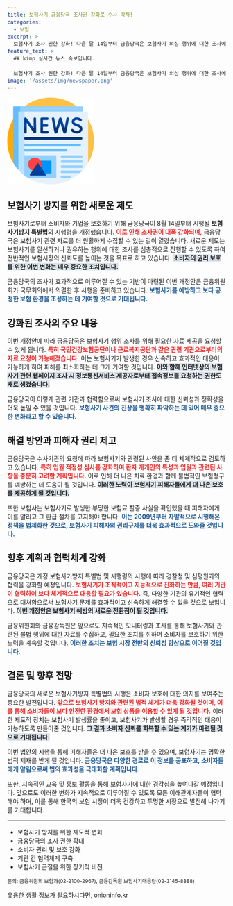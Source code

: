 ```yaml
---
title: 보험사기 금융당국 조사권 강화로 수사 박차!
categories:
  - 보험
excerpt: >
  보험사기 조사 권한 강화! 다음 달 14일부터 금융당국은 보험사기 의심 행위에 대한 조사에서 접속정보 요청이 가능해지고, 경찰청에도 수사를 의뢰할 수 있습니다. 이에 따라 보험사기 근절이 한층 더 강화될 전망입니다.
feature_text: >
  ## kimp 실시간 뉴스 속보입니다.

  보험사기 조사 권한 강화! 다음 달 14일부터 금융당국은 보험사기 의심 행위에 대한 조사에서 접속정보 요청이 가능해지고, 경찰청에도 수사를 의뢰할 수 있습니다. 이에 따라 보험사기 근절이 한층 더 강화될 전망입니다.
image: '/assets/img/newspaper.png'
---
```


<p><img src="/assets/img/newspaper.png" alt="kimplant 속보" /></p>

<h2 data-ke-size="size26">보험사기 방지를 위한 새로운 제도</h2>

<p data-ke-size="size16"></p>  

<p>보험사기로부터 소비자와 기업을 보호하기 위해 금융당국이 8월 14일부터 시행될 <b>보험사기방지 특별법</b>의 시행령을 개정했습니다. <b><span style="color: #ee2323;">이로 인해 조사권이 대폭 강화되며,</span></b> 금융당국은 보험사기 관련 자료를 더 원활하게 수집할 수 있는 길이 열렸습니다. 새로운 제도는 보험사기를 알선하거나 권유하는 행위에 대한 조사를 심층적으로 진행할 수 있도록 하여 전반적인 보험시장의 신뢰도를 높이는 것을 목표로 하고 있습니다. <b><span style="background-color: #21538527;">소비자의 권리 보호를 위한 이번 변화는 매우 중요한 조치입니다.</span></b> </p>

<p data-ke-size="size16"></p>  

<p>금융당국의 조사가 효과적으로 이루어질 수 있는 기반이 마련된 이번 개정안은 금융위원회가 국무회의에서 의결한 후 시행을 준비하고 있습니다. <b><span style="color: #1a5490;">보험사기를 예방하고 보다 공정한 보험 환경을 조성하는 데 기여할 것으로 기대됩니다.</span></b> </p>

<h2 data-ke-size="size26">강화된 조사의 주요 내용</h2>

<p data-ke-size="size16"></p>  

<p>이번 개정안에 따라 금융당국은 보험사기 행위 조사를 위해 필요한 자료 제공을 요청할 수 있게 됩니다. <b><span style="color: #ee2323;">특히 국민건강보험공단이나 근로복지공단과 같은 관련 기관으로부터의 자료 요청이 가능해졌습니다.</span></b> 이는 보험사기가 발생한 경우 신속하고 효과적인 대응이 가능하게 하여 피해를 최소화하는 데 크게 기여할 것입니다. <b><span style="background-color: #21538527;">이와 함께 인터넷상의 보험사기 관련 웹페이지 조사 시 정보통신서비스 제공자로부터 접속정보를 요청하는 권한도 새로 생겼습니다.</span></b></p>

<p data-ke-size="size16"></p>  

<p>금융당국이 이렇게 관련 기관과 협력함으로써 보험사기 조사에 대한 신뢰성과 정확성을 더욱 높일 수 있을 것입니다. <b><span style="color: #1a5490;">보험사기 사건의 진상을 명확히 파악하는 데 있어 매우 중요한 변화라고 할 수 있습니다.</span></b></p>

<h2 data-ke-size="size26">해결 방안과 피해자 권리 제고</h2>

<p data-ke-size="size16"></p>  

<p>금융당국은 수사기관의 요청에 따라 보험사기와 관련된 사안을 좀 더 체계적으로 검토하고 있습니다. <b><span style="color: #ee2323;">특히 입원 적정성 심사를 강화하여 환자 개개인의 특성과 입원과 관련된 사항을 충분히 고려할 계획입니다.</span></b> 이로 인해 더 나은 치료 환경과 함께 불법적인 보험청구를 예방하는 데 도움이 될 것입니다. <b><span style="background-color: #21538527;">이러한 노력이 보험사기 피해자들에게 더 나은 보호를 제공하게 될 것입니다.</span></b></p>

<p data-ke-size="size16"></p>  

<p>또한 보험사는 보험사기로 발생한 부당한 보험료 할증 사실을 확인했을 때 피해자에게 이를 알리고 그 환급 절차를 고지해야 합니다. <b><span style="color: #1a5490;">이는 2009년부터 자발적으로 시행해온 정책을 법제화한 것으로, 보험사기 피해자의 권리구제를 더욱 효과적으로 도와줄 것입니다.</span></b> </p>

<h2 data-ke-size="size26">향후 계획과 협력체계 강화</h2>

<p data-ke-size="size16"></p>  

<p>금융당국은 개정 보험사기방지 특별법 및 시행령의 시행에 따라 경찰청 및 심평원과의 협력을 강화할 예정입니다. <b><span style="color: #ee2323;">보험사기가 조직적이고 지능적으로 진화하는 만큼, 여러 기관이 협력하여 보다 체계적으로 대응할 필요가 있습니다.</span></b> 즉, 다양한 기관의 유기적인 협력으로 대처함으로써 보험사기 문제를 효과적이고 신속하게 해결할 수 있을 것으로 보입니다. <b><span style="background-color: #21538527;">이번 개정안은 보험사기 예방의 새로운 전환점이 될 것입니다.</span></b></p>

<p data-ke-size="size16"></p>  

<p>금융위원회와 금융감독원은 앞으로도 지속적인 모니터링과 조사를 통해 보험사기와 관련된 불법 행위에 대한 자료를 수집하고, 필요한 조치를 취하며 소비자를 보호하기 위한 노력을 계속할 것입니다. <b><span style="color: #1a5490;">이러한 조치는 보험 시장 전반의 신뢰성 향상으로 이어질 것입니다.</span></b></p>

<h2 data-ke-size="size26">결론 및 향후 전망</h2>

<p data-ke-size="size16"></p>  

<p>금융당국의 새로운 보험사기방지 특별법의 시행은 소비자 보호에 대한 의지를 보여주는 중요한 발전입니다. <b><span style="color: #ee2323;">앞으로 보험사기 방지와 관련된 법적 체계가 더욱 강화될 것이며, 이를 통해 소비자들이 보다 안전한 환경에서 보험 상품을 이용할 수 있게 될 것입니다.</span></b> 이러한 제도적 장치는 보험사기 발생률을 줄이고, 보험사기가 발생할 경우 즉각적인 대응이 가능하도록 만들어줄 것입니다. <b><span style="background-color: #21538527;">그 결과 소비자 신뢰를 회복할 수 있는 계기가 마련될 것으로 기대됩니다.</span></b></p>

<p data-ke-size="size16"></p>  

<p>이번 법안의 시행을 통해 피해자들은 더 나은 보호를 받을 수 있으며, 보험사기는 명확한 법적 제재를 받게 될 것입니다. <b><span style="color: #1a5490;">금융당국은 다양한 경로로 이 정보를 공표하고, 소비자들에게 알림으로써 법의 효과성을 극대화할 계획입니다.</span></b> </p>

<p data-ke-size="size16"></p>  

<p>또한, 지속적인 교육 및 홍보 활동을 통해 보험사기에 대한 경각심을 높여나갈 예정입니다. 앞으로도 이러한 변화가 지속적으로 이루어질 수 있도록 모든 이해관계자들이 협력해야 하며, 이를 통해 한국의 보험 시장이 더욱 건강하고 투명한 시장으로 발전해 나가기를 기대합니다. </p>

<hr style="border:1px solid #ccc;">  

<ul>  
    <li>보험사기 방지를 위한 제도적 변화</li>  
    <li>금융당국의 조사 권한 확대</li>  
    <li>소비자 권리 및 보호 강화</li>  
    <li>기관 간 협력체계 구축</li>  
    <li>보험사기 근절을 위한 장기적 비전</li>  
</ul>  

<p data-ke-size="size16"></p>  

<p><small>문의: 금융위원회 보험과(02-2100-2967), 금융감독원 보험사기대응단(02-3145-8888)</small>  </p>

<p data-ke-size="size16"></p>  
유용한 생활 정보가 필요하시다면, <a href="https://onioninfo.kr" rel="dofollow">onioninfo.kr</a>


